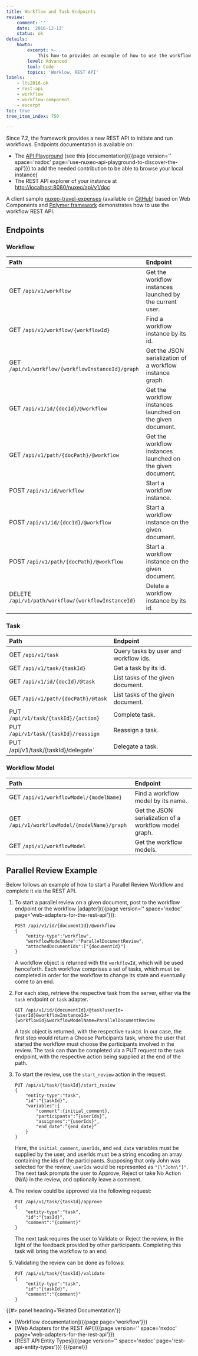```yaml
---
title: Workflow and Task Endpoints
review:
    comment: ''
    date: '2016-12-13'
    status: ok
details:
    howto:
        excerpt: >-
            This how-to provides an example of how to use the workflow REST API.
        level: Advanced
        tool: Code
        topics: 'Worklow, REST API'
labels:
    - lts2016-ok
    - rest-api
    - workflow
    - workflow-component
    - excerpt
toc: true
tree_item_index: 750

---
```


Since 7.2, the framework provides a new REST API to initiate and run workflows. Endpoints documentation is available on:

*   The [API Playground](http://nuxeo.github.io/api-playground/) (see this [documentation]({{page version='' space='nxdoc' page='use-nuxeo-api-playground-to-discover-the-api'}}) to add the needed contribution to be able to browse your local instance)
*   The REST API explorer of your instance at [http://localhost:8080/nuxeo/api/v1/doc](http://localhost:8080/nuxeo/api/v1/doc)

A client sample [nuxeo-travel-expenses](https://github.com/nuxeo/nuxeo-travel-expenses) (available on [GitHub](https://github.com/nuxeo/nuxeo-travel-expenses)) based on Web Components and [Polymer framework](https://www.polymer-project.org) demonstrates how to use the workflow REST API.

## Endpoints

### Workflow

| Path                                                | Endpoint                                                   |
|:----------------------------------------------------|:-----------------------------------------------------------|
| GET `/api/v1/workflow`                              | Get the workflow instances launched by the current user.   |
| GET `/api/v1/workflow/{workflowId}`                 | Find a workflow instance by its id.                        |
| GET `/api/v1/workflow/{workflowInstanceId}/graph`   | Get the JSON serialization of a workflow instance graph.   |
| GET `/api/v1/id/{docId}/@workflow`                  | Get the workflow instances launched on the given document. |
| GET `/api/v1/path/{docPath}/@workflow`              | Get the workflow instances launched on the given document. |
| POST `/api/v1/id/workflow`                          | Start a workflow instance.                                 |
| POST `/api/v1/id/{docId}/@workflow`                 | Start a workflow instance on the given document.           |
| POST `/api/v1/path/{docPath}/@workflow`             | Start a workflow instance on the given document.           |
| DELETE `/api/v1/path/workflow/{workflowInstanceId}` | Delete a workflow instance by its id.                      |

### Task

| Path                                 | Endpoint                              |
|:-------------------------------------|:--------------------------------------|
| GET `/api/v1/task`                   | Query tasks by user and workflow ids. |
| GET `/api/v1/task/{taskId}`          | Get a task by its id.                 |
| GET `/api/v1/id/{docId}/@task`       | List tasks of the given document.     |
| GET `/api/v1/path/{docPath}/@task`   | List tasks of the given document.     |
| PUT `/api/v1/task/{taskId}/{action}` | Complete task.                        |
| PUT `/api/v1/task/{taskId}/reassign` | Reassign a task.                      |
| PUT \/api/v1/task/{taskId}/delegate` | Delegate a task.                      |

### Workflow Model

| Path                                          | Endpoint                                              |
|:----------------------------------------------|:------------------------------------------------------|
| GET `/api/v1/workflowModel/{modelName}`       | Find a workflow model by its name.                    |
| GET `/api/v1/workflowModel/{modelName}/graph` | Get the JSON serialization of a workflow model graph. |
| GET `/api/v1/workflowModel`                   | Get the workflow models.                              |

## Parallel Review Example

Below follows an example of how to start a Parallel Review Workflow and complete it via the REST API.

1.  To start a parallel review on a given document, post to the workflow endpoint or the workflow [adapter]({{page version='' space='nxdoc' page='web-adapters-for-the-rest-api'}}):

    ```
    POST /api/v1/id/{documentId}/@workflow
    {
        "entity-type":"workflow",
        "workflowModelName":"ParallelDocumentReview",
        "attachedDocumentIds":["{documentId}"]
    }
    ```

    A workflow object is returned with the `workflowId`, which will be used henceforth. Each workflow comprises a set of tasks, which must be completed in order for the workflow to change its state and eventually come to an end.

2.  For each step, retrieve the respective task from the server, either via the `task` endpoint or `task` adapter.

    ```
    GET /api/v1/id/{documentId}/@task?userId={userId}&workflowInstanceId={workflowId}&workflowModelName=ParallelDocumentReview
    ```

    A task object is returned, with the respective `taskId`. In our case, the first step would return a Choose Participants task, where the user that started the workflow must choose the participants involved in the review. The task can than be completed via a PUT request to the `task` endpoint, with the respective action being supplied at the end of the path.

3.  To start the review, use the `start_review` action in the request.

    ```
    PUT /api/v1/task/{taskId}/start_review
    {
        "entity-type":"task",
        "id":"{taskId}",
        "variables":{
            "comment":{initial_comment},
            "participants":”{userIds}”,
            "assignees":"{userIds}",
            "end_date":”{end_date}”
        }
    }
    ```

    Here, the `initial_comment`, `userIds`, and `end_date` variables must be supplied by the user, and userIds must be a string encoding an array containing the ids of the participants. Supposing that only John was selected for the review, `userIds` would be represented as `"[\"John\"]"`.
    The next task prompts the user to Approve, Reject or take No Action (N/A) in the review, and optionally leave a comment.

4.  The review could be approved via the following request:

    ```
    PUT /api/v1/task/{taskId}/approve
    {
        "entity-type":"task",
        "id":"{tasId}",
        "comment":"{comment}"
    }
    ```

    The next task requires the user to Validate or Reject the review, in the light of the feedback provided by other participants. Completing this task will bring the workflow to an end.

5.  Validating the review can be done as follows:

    ```
    PUT /api/v1/task/{taskId}/validate
    {
        "entity-type":"task",
        "id":"{taskId}",
        "comment":"{comment}"
    }
    ```

<div class="row" data-equalizer data-equalize-on="medium">
<div class="column medium-6">
{{#> panel heading='Related Documentation'}}

- [Workflow documentation]({{page page='workflow'}})
- [Web Adapters for the REST API]({{page version='' space='nxdoc' page='web-adapters-for-the-rest-api'}})
- [REST API Entity Types]({{page version='' space='nxdoc' page='rest-api-entity-types'}})
{{/panel}}
</div>
<div class="column medium-6">

&nbsp;

</div>
</div>
